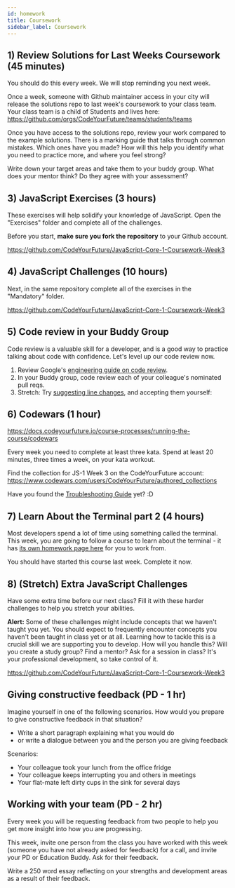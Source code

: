 ```yaml
---
id: homework
title: Coursework
sidebar_label: Coursework
---
```


## 1) Review Solutions for Last Weeks Coursework (45 minutes)

You should do this every week. We will stop reminding you next week.

Once a week, someone with Github maintainer access in your city will release the solutions repo to last week's coursework to your class team.
Your class team is a child of Students and lives here: https://github.com/orgs/CodeYourFuture/teams/students/teams

Once you have access to the solutions repo, review your work compared to the example solutions. There is a marking guide that talks through common mistakes. Which ones have you made? How will this help you identify what you need to practice more, and where you feel strong?

Write down your target areas and take them to your buddy group. What does your mentor think? Do they agree with your assessment?

## 3) JavaScript Exercises (3 hours)

These exercises will help solidify your knowledge of JavaScript. Open the "Exercises" folder and complete all of the challenges.

Before you start, **make sure you fork the repository** to your Github account.

https://github.com/CodeYourFuture/JavaScript-Core-1-Coursework-Week3

## 4) JavaScript Challenges (10 hours)

Next, in the same repository complete all of the exercises in the "Mandatory" folder.

https://github.com/CodeYourFuture/JavaScript-Core-1-Coursework-Week3

## 5) Code review in your Buddy Group

Code review is a valuable skill for a developer, and is a good way to practice talking about code with confidence. Let's level up our code review now.

1. Review Google's [engineering guide on code review](https://google.github.io/eng-practices/review/reviewer/comments.html).
2. In your Buddy group, code review each of your colleague's nominated pull reqs.
3. Stretch: Try [suggesting line changes](https://docs.github.com/en/github/collaborating-with-pull-requests/reviewing-changes-in-pull-requests/incorporating-feedback-in-your-pull-request#applying-suggested-changes), and accepting them yourself:

## 6) Codewars (1 hour)

https://docs.codeyourfuture.io/course-processes/running-the-course/codewars

Every week you need to complete at least three kata. Spend at least 20 minutes, three times a week, on your kata workout.

Find the collection for JS-1 Week 3 on the CodeYourFuture account: https://www.codewars.com/users/CodeYourFuture/authored_collections

Have you found the [Troubleshooting Guide](https://docs.codewars.com/training/troubleshooting/) yet? :D

## 7) Learn About the Terminal part 2 (4 hours)

Most developers spend a lot of time using something called the terminal. This week, you are going to follow a course to learn about the terminal - it has [its own homework page here](/git/terminal/homework) for you to work from.

You should have started this course last week. Complete it now.

## 8) (Stretch) Extra JavaScript Challenges

Have some extra time before our next class? Fill it with these harder challenges to help you stretch your abilities.

**Alert:** Some of these challenges might include concepts that we haven't taught you yet. You should expect to frequently encounter concepts you haven't been taught in class yet or at all. Learning how to tackle this is a crucial skill we are supporting you to develop. How will you handle this? Will you create a study group? Find a mentor? Ask for a session in class? It's your professional development, so take control of it.

https://github.com/CodeYourFuture/JavaScript-Core-1-Coursework-Week3

## Giving constructive feedback (PD - 1 hr)

Imagine yourself in one of the following scenarios. How would you prepare to give constructive feedback in that situation?

- Write a short paragraph explaining what you would do
- or write a dialogue between you and the person you are giving feedback

Scenarios:

- Your colleague took your lunch from the office fridge
- Your colleague keeps interrupting you and others in meetings
- Your flat-mate left dirty cups in the sink for several days

## Working with your team (PD - 2 hr)

Every week you will be requesting feedback from two people to help you get more insight into how you are progressing.

This week, invite one person from the class you have worked with this week (someone you have not already asked for feedback) for a call, and invite your PD or Education Buddy. Ask for their feedback.

Write a 250 word essay reflecting on your strengths and development areas as a result of their feedback.

